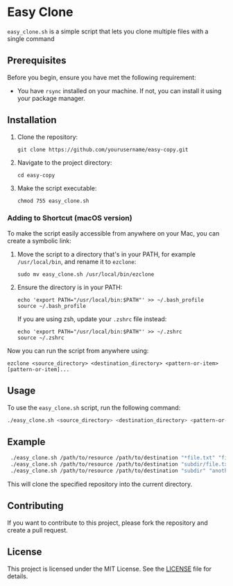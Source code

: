 # Easy Clone

`easy_clone.sh` is a simple script that lets you clone multiple files with a single command

## Prerequisites

Before you begin, ensure you have met the following requirement:
- You have `rsync` installed on your machine. If not, you can install it using your package manager.

## Installation

1. Clone the repository:
    ```
    git clone https://github.com/yourusername/easy-copy.git
    ```
2. Navigate to the project directory:
    ```
    cd easy-copy
    ```
3. Make the script executable:
    ```
    chmod 755 easy_clone.sh
    ```

### Adding to Shortcut (macOS version)

To make the script easily accessible from anywhere on your Mac, you can create a symbolic link:

1. Move the script to a directory that's in your PATH, for example `/usr/local/bin`, and rename it to `ezclone`:
    ```
    sudo mv easy_clone.sh /usr/local/bin/ezclone
    ```
2. Ensure the directory is in your PATH:
    ```
    echo 'export PATH="/usr/local/bin:$PATH"' >> ~/.bash_profile
    source ~/.bash_profile
    ```
    If you are using zsh, update your `.zshrc` file instead:
    ```
    echo 'export PATH="/usr/local/bin:$PATH"' >> ~/.zshrc
    source ~/.zshrc
    ```

Now you can run the script from anywhere using:
```
ezclone <source_directory> <destination_directory> <pattern-or-item> [pattern-or-item]...
```

## Usage

To use the `easy_clone.sh` script, run the following command:
```sh
./easy_clone.sh <source_directory> <destination_directory> <pattern-or-item> [pattern-or-item]...
```
## Example
```sh
 ./easy_clone.sh /path/to/resource /path/to/destination "*file.txt" "file.txt" "*.sh"
 ./easy_clone.sh /path/to/resource /path/to/destination "subdir/file.txt"
 ./easy_clone.sh /path/to/resource /path/to/destination "subdir" "anotherdir/"
```

This will clone the specified repository into the current directory.

## Contributing

If you want to contribute to this project, please fork the repository and create a pull request.

## License

This project is licensed under the MIT License. See the [LICENSE](LICENSE) file for details.